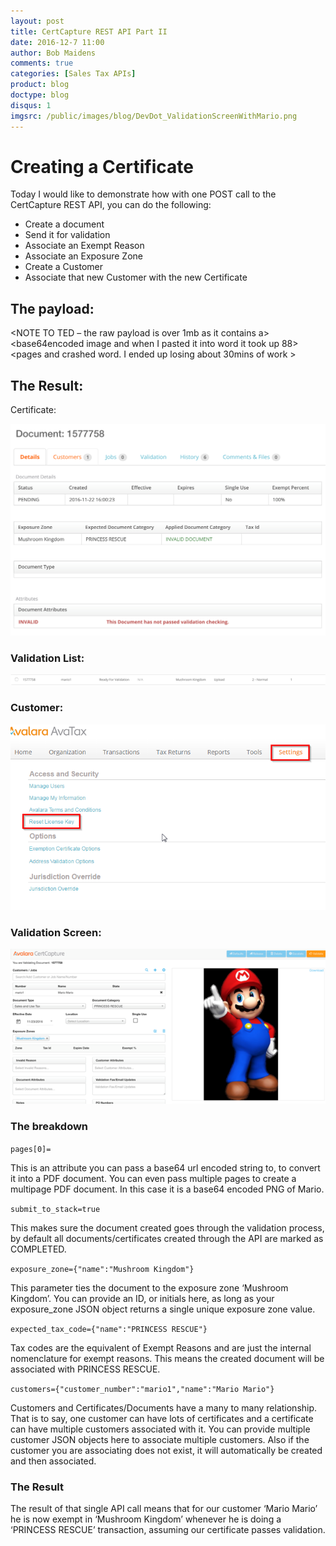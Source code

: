 ```yaml
---
layout: post
title: CertCapture REST API Part II
date: 2016-12-7 11:00
author: Bob Maidens
comments: true
categories: [Sales Tax APIs]
product: blog
doctype: blog
disqus: 1
imgsrc: /public/images/blog/DevDot_ValidationScreenWithMario.png
---
```


# Creating a Certificate

Today I would like to demonstrate how with one POST call to the CertCapture REST API, you can do the following:
*	Create a document
* Send it for validation
* Associate an Exempt Reason
* Associate an Exposure Zone
* Create a Customer
* Associate that new Customer with the new Certificate

## The payload:

<NOTE TO TED – the raw payload is over 1mb as it contains a> <base64encoded image and when I pasted it into word it took up 88> <pages and crashed word.  I ended up losing about 30mins of work > <so this will be an attachment in the email need to insert this> <payload>

## The Result:

Certificate:

<img src="/public/images/blog/DevDot_DocResult.png" alt="Document Result for Certificate" />

### Validation List:

<img src="/public/images/blog/DevDot_ValidationList.png" alt="Validation List" />

### Customer:

<img src="/public/images/blog/DevDot_ResetLisenceKey.png" alt="Admin console View" />

### Validation Screen:

<img src="/public/images/blog/DevDot_ValidationScreenWithMario.png" alt="Mario Being Validated" />

### The breakdown

`pages[0]=`

This is an attribute you can pass a base64 url encoded string to, to convert it into a PDF document. You can even pass multiple pages to create a multipage PDF document. In this case it is a base64 encoded PNG of Mario.

`submit_to_stack=true`

This makes sure the document created goes through the validation process, by default all documents/certificates created through the API are marked as COMPLETED.

`exposure_zone={"name":"Mushroom Kingdom"}`

This parameter ties the document to the exposure zone ‘Mushroom Kingdom’. You can provide an ID, or initials here, as long as your exposure_zone JSON object returns a single unique exposure zone value.

`expected_tax_code={"name":"PRINCESS RESCUE"}`

Tax codes are the equivalent of Exempt Reasons and are just the internal nomenclature for exempt reasons. This means the created document will be associated with PRINCESS RESCUE.

`customers={"customer_number":"mario1","name":"Mario Mario"}`

Customers and Certificates/Documents have a many to many relationship. That is to say, one customer can have lots of certificates and a certificate can have multiple customers associated with it. You can provide multiple customer JSON objects here to associate multiple customers. Also if the customer you are associating does not exist, it will automatically be created and then associated.

### The Result

The result of that single API call means that for our customer ‘Mario Mario’ he is now exempt in ‘Mushroom Kingdom’ whenever he is doing a ‘PRINCESS RESCUE’ transaction, assuming our certificate passes validation.

